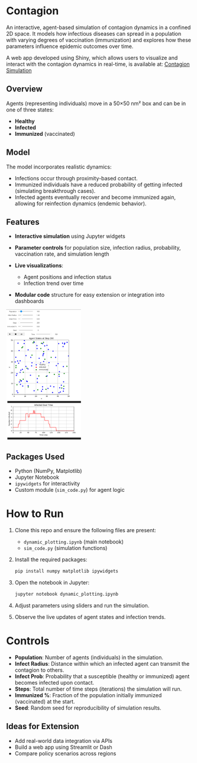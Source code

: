 # Contagion
An interactive, agent-based simulation of contagion dynamics in a confined 2D space. It models how infectious diseases can spread in a population with varying degrees of vaccination (immunization) and explores how these parameters influence epidemic outcomes over time.

A web app developed using Shiny, which allows users to visualize and interact with the contagion dynamics in real-time, is available at: [Contagion Simulation](https://void0369-contagion.share.connect.posit.cloud/)

## Overview

Agents (representing individuals) move in a 50×50 nm² box and can be in one of three states:

* **Healthy**
* **Infected**
* **Immunized** (vaccinated)

## Model

The model incorporates realistic dynamics:

* Infections occur through proximity-based contact.
* Immunized individuals have a reduced probability of getting infected (simulating breakthrough cases).
* Infected agents eventually recover and become immunized again, allowing for reinfection dynamics (endemic behavior).

## Features

* **Interactive simulation** using Jupyter widgets
* **Parameter controls** for population size, infection radius, probability, vaccination rate, and simulation length
* **Live visualizations**:

  * Agent positions and infection status
  * Infection trend over time
* **Modular code** structure for easy extension or integration into dashboards

<img src="contagion_demo.png" alt="Contagion Simulation Demo" style="width:40%;">

## Packages Used

* Python (NumPy, Matplotlib)
* Jupyter Notebook
* `ipywidgets` for interactivity
* Custom module (`sim_code.py`) for agent logic

# How to Run

1. Clone this repo and ensure the following files are present:

   * `dynamic_plotting.ipynb` (main notebook)
   * `sim_code.py` (simulation functions)

2. Install the required packages:

   ```bash
   pip install numpy matplotlib ipywidgets
   ```

3. Open the notebook in Jupyter:

   ```bash
   jupyter notebook dynamic_plotting.ipynb
   ```

4. Adjust parameters using sliders and run the simulation.

5. Observe the live updates of agent states and infection trends.

# Controls

- **Population**: Number of agents (individuals) in the simulation.
- **Infect Radius**: Distance within which an infected agent can transmit the contagion to others.
- **Infect Prob**: Probability that a susceptible (healthy or immunized) agent becomes infected upon contact.
- **Steps**: Total number of time steps (iterations) the simulation will run.
- **Immunized %**: Fraction of the population initially immunized (vaccinated) at the start.
- **Seed**: Random seed for reproducibility of simulation results.


## Ideas for Extension

* Add real-world data integration via APIs
* Build a web app using Streamlit or Dash
* Compare policy scenarios across regions
